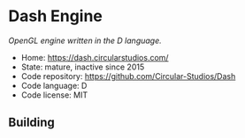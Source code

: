 # Dash Engine

_OpenGL engine written in the D language._

- Home: https://dash.circularstudios.com/
- State: mature, inactive since 2015
- Code repository: https://github.com/Circular-Studios/Dash
- Code language: D
- Code license: MIT

## Building

